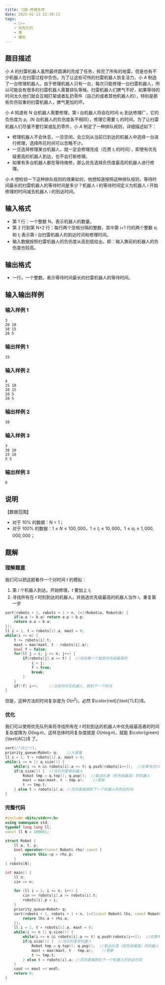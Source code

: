 ```yaml
---
title: 习题-修理大师
date: 2025-02-13 22:30:13
tags:
    - C++
    - 优先队列
    - 堆
    - 模拟
---
```


## 题目描述

小 $A$ 的扫雷机器人虽然最终圆满的完成了任务，拆完了所有的地雷，但是也有不少机器人在扫雷过程中负伤。为了让这些可怜的扫雷机器人恢复活力，小 $A$ 制造了一台修理机器人。由于修理机器人只有一台，每次只能修理一台扫雷机器人，所以可能会有很多的扫雷机器人需要排队等候。扫雷机器人们脾气不好，如果等待的时间太久他们就会互相打架或者乱扔零件（自己的或者其他机器人的），特别是那些负伤较重的扫雷机器人，脾气更加的坏。

小 $A$ 知道有 N 台机器人需要修理，第 i 台机器人将会在时间 $a_i$ 到达修理厂，它的负伤度为 $p_i$（N 台机器人的负伤度各不相同），修理它需要 $t_i$ 的时间。为了让扫雷机器人们尽量不要打架或乱扔零件，小 $A$ 制定了一种排队规则，详细描述如下：

- 修理机器人不会休息，一旦空闲，会立刻从当前已到达的机器人中选择一台进行修理，选择所花时间可以忽略不计。
- 一旦选择修理某台机器人，就一定会修理完成（花费 $t_i$ 的时间），即使有优先级更高的机器人到达，也不会打断修理。
- 如果有多台机器人都在等待维修，那么优先选择负伤度最高的机器人进行修理。

小 $A$ 想检验一下这种排队规则的效果如何，他想知道按照这种排队规则，等待时间最长的扫雷机器人的等待时间是多少？机器人 i 的等待时间定义为机器人 i 开始修理的时间减去机器人 i 的到达时间。

## 输入格式

- 第 1 行：一个整数 N，表示机器人的数量。
- 第 2 行到第 N+2 行：每行两个空格分隔的整数，其中第 i+1 行的两个整数 $a_i$ 和 $t_i$ 表示第 i 台扫雷机器人的到达时间和修理时间。
- 输入数据按照扫雷机器人的负伤度从高到低给出，即：输入靠前的机器人的负伤度也较高。

## 输出格式

- 一行，一个整数，表示等待时间最长的扫雷机器人的等待时间。

## 输入输出样例

### 输入样例 1

```plaintext
3
20 10
10 15
20 5
```

### 输出样例 1

```plaintext
15
```

### 输入样例 2

```plaintext
4
25 10
10 15
20 5
10 5
```

### 输出样例 2

```plaintext
30
```

### 输入样例 3

```plaintext
3
30 10
15 10
5 5
```

### 输出样例 3

```plaintext
0
```

## 说明

【数据范围】

- 对于 10% 的数据：N = 1；
- 对于 100% 的数据：$1 \leq N \leq 100{,}000$，$1 \leq t_i \leq 10{,}000$，$1 \leq a_i \leq 1{,}000{,}000{,}000$；

## 题解

### 理解题意

我们可以把这题看作一个对时间 $t$ 的模拟：

1. 第 $i$ 个机器人到达，开始修理，$t$ 要加上 $t_i$
2. 寻找所有在 $t$ 时刻到达的机器人，并挑选优先级最高的机器人当作 $i$，重复第一步

```c++
sort(robots + 1, robots + 1 + n, [=](Robot&a, Robot&b) { 
    if(a.a != b.a) return a.p > b.p;
    return a.a < b.a;
});
ll i = 1, t = robots[1].a, maxt = 0;
while(i <= n) {
    t += robots[i].t;
    maxt = max(maxt, t - robots[i].a);
    bool f = false;
    for(ll j = i; j <= n; j++) {
        if(robots[j].a <= t) {  //找到第一个就是优先级最高的
            i = j;
            f = true;
            break;
        }
    }
    if(!f) i++;     //当前时间无机器人，跳到下一个时间
}
```

但是，这种方法的时间复杂度为 $O(n^2)$，必然 $\color{red}{\text{TLE}}$。

### 优化

我们可以使用优先队列来将寻找所有在 $t$ 时刻到达的机器人中优先级最高者的时间复杂度降为 $O(\log{n})$，这样总体时间复杂度就是 $O(n\log{n})$，就能 $\color{green}{\text{AC}}$ 了。

```c++
sort(/*同上*/);
priority_queue<Robot> q;    //大根堆
ll i = 1, t = robots[1].a, maxt = 0;
while(i <= n || q.size()) {
    while(i <= n && robots[i].a <= t) q.push(robots[i++]);  //如果有在t时就到达的机器人，统统入队（注意，此时i指向第一个未入队的机器人）
    if(q.size()) {  //当队列里有机器人
        Robot tmp = q.top(); q.pop();  //取出队首（优先级最高）的机器人
        maxt = max(maxt, t - tmp.a);    //更新
        t += tmp.t;
    } else t = robots[i].a; //否则直接跳到下一个机器人的到达时间
}
```

### 完整代码

``` c++
#include <bits/stdc++.h>
using namespace std;
typedef long long ll;
const ll N = 100001;

struct Robot {
    ll a, t, p;
    bool operator<(const Robot& rhs) const {
        return this->p > rhs.p;
    }
} robots[N];

int main() {
    ll n;
    cin >> n;
    
    for (ll i = 1; i <= n; i++) {
        cin >> robots[i].a >> robots[i].t;
        robots[i].p = i;
    }
    priority_queue<Robot> q;
    sort(robots + 1, robots + 1 + n, [=](const Robot& lhs, const Robot& rhs) {
        return lhs.a < rhs.a;
    }); 
    ll i = 1, t = robots[1].a, maxt = 0;
    while(i <= n || q.size()) {
        while(i <= n && robots[i].a <= t) q.push(robots[i++]);  //如果有在t时就到达的机器人，统统入队（注意，此时i指向第一个未入队的机器人）
        if(q.size()) {  //当队列里有机器人
            Robot tmp = q.top(); q.pop();  //取出队首（优先级最高）的机器人
            maxt = max(maxt, t - tmp.a);    //更新
            t += tmp.t;
        } else t = robots[i].a; //否则直接跳到下一个机器人的到达时间
    }
    cout << maxt << endl;
    return 0;
}
```
